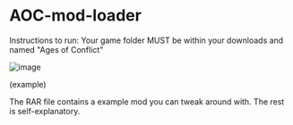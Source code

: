 # AOC-mod-loader
Instructions to run:
Your game folder MUST be within your downloads and named "Ages of Conflict"


![image](https://user-images.githubusercontent.com/114947595/193654784-adf8dc99-ba36-484c-bd14-1cf5ed28163c.png)

(example)

The RAR file contains a example mod you can tweak around with.
The rest is self-explanatory.

